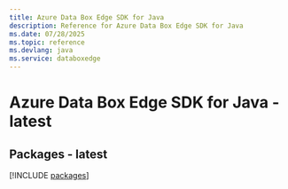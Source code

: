 ```yaml
---
title: Azure Data Box Edge SDK for Java
description: Reference for Azure Data Box Edge SDK for Java
ms.date: 07/28/2025
ms.topic: reference
ms.devlang: java
ms.service: databoxedge
---
```

# Azure Data Box Edge SDK for Java - latest
## Packages - latest
[!INCLUDE [packages](data-box-edge-index.md)]